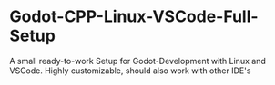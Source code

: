 # Godot-CPP-Linux-VSCode-Full-Setup
A small ready-to-work Setup for Godot-Development with Linux and VSCode. Highly customizable, should also work with other IDE's
